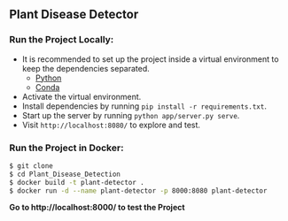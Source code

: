 ## Plant Disease Detector

### Run the Project Locally:

- It is recommended to set up the project inside a virtual environment to keep the dependencies separated.
    * [Python](https://realpython.com/python-virtual-environments-a-primer/#why-the-need-for-virtual-environments)
    * [Conda](https://docs.conda.io/projects/conda/en/latest/user-guide/tasks/manage-environments.html)
- Activate the virtual environment.
- Install dependencies by running `pip install -r requirements.txt`.
- Start up the server by running `python app/server.py serve`.
- Visit ```http://localhost:8080/``` to explore and test.

### Run the Project in Docker:

  ```bash
  $ git clone 
  $ cd Plant_Disease_Detection
  $ docker build -t plant-detector .
  $ docker run -d --name plant-detector -p 8000:8080 plant-detector
  ```
  **Go to http://localhost:8000/ to test the Project**
